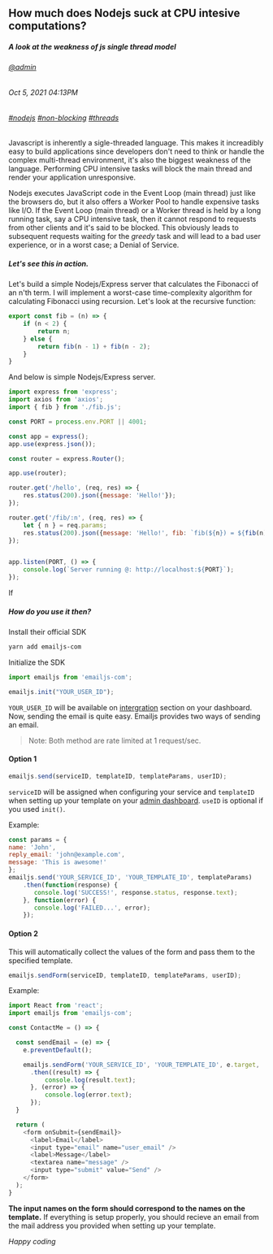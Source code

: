 ## How much does Nodejs suck at CPU intesive computations?
##### *A look at the weakness of js single thread model*
###### [@admin](/whoami)
###### Oct 5, 2021 04:13PM
###### [#nodejs]() [#non-blocking]() [#threads]()

Javascript is inherently a sigle-threaded language. This makes it increadibly easy to build applications since developers don't need to think or handle the complex multi-thread environment, it's also the biggest weakness of the language. Performing CPU intensive tasks will block the main thread and render your application unresponsive.

Nodejs executes JavaScript code in the Event Loop (main thread) just like the browsers do, but it also offers a Worker Pool to handle expensive tasks like I/O. If the Event Loop (main thread) or a Worker thread is held by a long running task, say a CPU intensive task, then it cannot respond to requests from other clients and it's said to be blocked. This obviously leads to subsequent requests waiting for the *greedy* task and will lead to a bad user experience, or in a worst case; a Denial of Service.

##### Let's see this in action.
Let's build a simple Nodejs/Express server that calculates the Fibonacci of an n'th term. I will implement a worst-case time-complexity algorithm for calculating Fibonacci using recursion.
Let's look at the recursive function:

```js
export const fib = (n) => {
    if (n < 2) {
        return n;
    } else {
        return fib(n - 1) + fib(n - 2);
    }
}
```

And below is simple Nodejs/Express server.

```js
import express from 'express';
import axios from 'axios';
import { fib } from './fib.js';

const PORT = process.env.PORT || 4001;

const app = express();
app.use(express.json());

const router = express.Router();

app.use(router);

router.get('/hello', (req, res) => {
    res.status(200).json({message: 'Hello!'});  
});

router.get('/fib/:n', (req, res) => {
    let { n } = req.params;
    res.status(200).json({message: 'Hello!', fib: `fib(${n}) = ${fib(n)}`});  
});


app.listen(PORT, () => {
    console.log(`Server running @: http://localhost:${PORT}`);
});
```

If 

##### How do you use it then?
Install their official SDK
```sh
yarn add emailjs-com
```
Initialize the SDK
```ts
import emailjs from 'emailjs-com';

emailjs.init("YOUR_USER_ID");
```
`YOUR_USER_ID` will be available on [intergration](https://dashboard.emailjs.com/admin/integration) section on your dashboard.
Now, sending the email is quite easy. Emailjs provides two ways of sending an email.

> Note: Both method are rate limited at 1 request/sec.

#### Option 1

```js
emailjs.send(serviceID, templateID, templateParams, userID);
```
`serviceID` will be assigned when configuring your service and `templateID` when setting up your template on your [admin dashboard](https://dashboard.emailjs.com/admin/).
`useID` is optional if you used `init()`.

Example:

```js
const params = {
name: 'John',
reply_email: 'john@example.com',
message: 'This is awesome!'
};
emailjs.send('YOUR_SERVICE_ID', 'YOUR_TEMPLATE_ID', templateParams)
    .then(function(response) {
       console.log('SUCCESS!', response.status, response.text);
    }, function(error) {
       console.log('FAILED...', error);
    });
```
#### Option 2

This will automatically collect the values of the form and pass them to the specified template.

```js
emailjs.sendForm(serviceID, templateID, templateParams, userID);
```

Example:

```js
import React from 'react';
import emailjs from 'emailjs-com';

const ContactMe = () => {

  const sendEmail = (e) => {
    e.preventDefault();

    emailjs.sendForm('YOUR_SERVICE_ID', 'YOUR_TEMPLATE_ID', e.target, 'YOUR_USER_ID')
      .then((result) => {
          console.log(result.text);
      }, (error) => {
          console.log(error.text);
      });
  }

  return (
    <form onSubmit={sendEmail}>
      <label>Email</label>
      <input type="email" name="user_email" />
      <label>Message</label>
      <textarea name="message" />
      <input type="submit" value="Send" />
    </form>
  );
}
```

**The input names on the form should correspond to the names on the template.**
If everything is setup properly, you should recieve an email from the mail address you provided when setting up your template.

*Happy coding*


